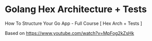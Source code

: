 # Golang Hex Architecture + Tests
How To Structure Your Go App - Full Course [ Hex Arch + Tests ]

Based on https://www.youtube.com/watch?v=MpFog2kZsHk
